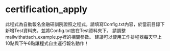# certification_apply
此程式為自動報名金融研訓院證照之程式，請填寫Config.txt內容，於當前目錄下新增Test資料夾，並將Config.txt放在Test資料夾下。
請調整mailwithattach_example.py裡的相關參數。
建議可以使用工作排程器每天早上10點與下午6點讓程式自主運行報名動作！
